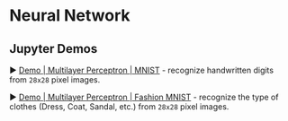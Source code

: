 # Neural Network

## Jupyter Demos

▶️ [Demo | Multilayer Perceptron | MNIST](https://nbviewer.jupyter.org/github/miandreu/demo_neuronal_network/blob/master//multilayer_perceptron_demo.ipynb) - recognize handwritten digits from `28x28` pixel images.

▶️ [Demo | Multilayer Perceptron | Fashion MNIST](https://nbviewer.jupyter.org/github/miandreu/demo_neuronal_network/blob/master/multilayer_perceptron_fashion_demo.ipynb) - recognize the type of clothes (Dress, Coat, Sandal, etc.) from `28x28` pixel images.
